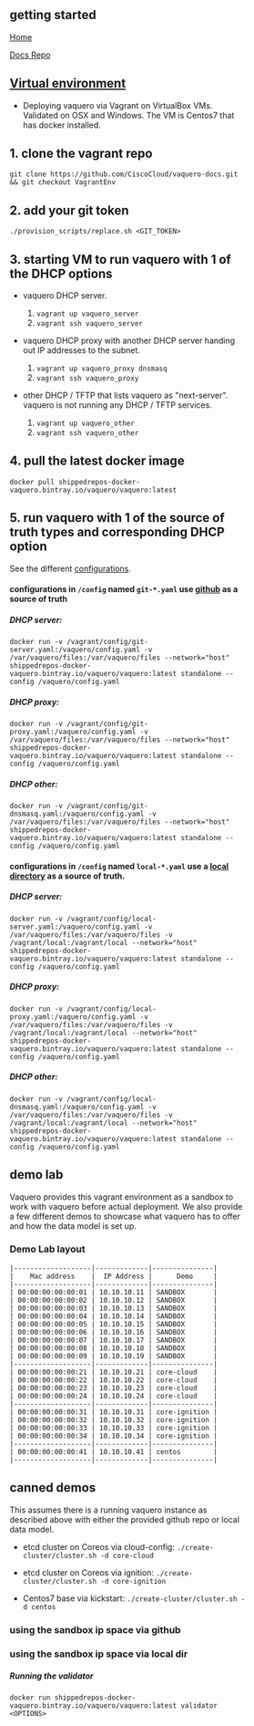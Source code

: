 <head>
            <meta charset="UTF-8">
            <!--[if IE]><meta http-equiv="X-UA-Compatible" content="IE=edge"><![endif]-->
            <meta name="viewport" content="width=device-width, initial-scale=1.0">
            <title>Vaquero Getting Started</title>
            <link rel="stylesheet" type="text/css" href="../doc.css">
            <link rel="stylesheet" href="https://fonts.googleapis.com/css?family=Open+Sans:300,300italic,400,400italic,600,600italic%7CNoto+Serif:400,400italic,700,700italic%7CDroid+Sans+Mono:400">
            <style>
                .markdown-body {
                    box-sizing: border-box;
                    min-width: 200px;
                    max-width: 980px;
                    margin: 0 auto;
                    padding: 45px;
                }
            </style>
</head><article class="markdown-body">

# getting started

[Home](https://ciscocloud.github.io/vaquero-docs/)

[Docs Repo](https://github.com/CiscoCloud/vaquero-docs/tree/master)


## [Virtual environment](https://github.com/CiscoCloud/vaquero-docs/tree/VagrantEnv)
- Deploying vaquero via Vagrant on VirtualBox VMs. Validated on OSX and Windows. The VM is Centos7 that has docker installed.

## 1. clone the vagrant repo

`git clone https://github.com/CiscoCloud/vaquero-docs.git && git checkout VagrantEnv`


## 2. add your git token

`./provision_scripts/replace.sh <GIT_TOKEN>`


## 3. starting VM to run vaquero with 1 of the DHCP options

- vaquero DHCP server.

    1. `vagrant up vaquero_server`
    2. `vagrant ssh vaquero_server`

- vaquero DHCP proxy with another DHCP server handing out IP addresses to the subnet.

    1. `vagrant up vaquero_proxy dnsmasq`
    2. `vagrant ssh vaquero_proxy`

- other DHCP / TFTP that lists vaquero as "next-server". vaquero is not running any DHCP / TFTP services.

    1. `vagrant up vaquero_other`
    2. `vagrant ssh vaquero_other`


## 4. pull the latest docker image

`docker pull shippedrepos-docker-vaquero.bintray.io/vaquero/vaquero:latest`


## 5. run vaquero with 1 of the source of truth types and corresponding DHCP option

See the different [configurations](https://github.com/CiscoCloud/vaquero-docs/tree/VagrantEnv/config).

#### configurations in `/config` named `git-*.yaml` use [github](https://github.com/gem-test/vaquero/tree/vagrant) as a source of truth

##### DHCP server:

`docker run -v /vagrant/config/git-server.yaml:/vaquero/config.yaml -v /var/vaquero/files:/var/vaquero/files --network="host" shippedrepos-docker-vaquero.bintray.io/vaquero/vaquero:latest standalone --config /vaquero/config.yaml`

##### DHCP proxy:

`docker run -v /vagrant/config/git-proxy.yaml:/vaquero/config.yaml -v /var/vaquero/files:/var/vaquero/files --network="host" shippedrepos-docker-vaquero.bintray.io/vaquero/vaquero:latest standalone --config /vaquero/config.yaml`

##### DHCP other:

`docker run -v /vagrant/config/git-dnsmasq.yaml:/vaquero/config.yaml -v /var/vaquero/files:/var/vaquero/files --network="host" shippedrepos-docker-vaquero.bintray.io/vaquero/vaquero:latest standalone --config /vaquero/config.yaml`

#### configurations in `/config` named `local-*.yaml` use a [local directory](https://github.com/CiscoCloud/vaquero-docs/tree/VagrantEnv/local) as a source of truth.

#####  DHCP server:

`docker run -v /vagrant/config/local-server.yaml:/vaquero/config.yaml -v /var/vaquero/files:/var/vaquero/files -v /vagrant/local:/vagrant/local --network="host" shippedrepos-docker-vaquero.bintray.io/vaquero/vaquero:latest standalone --config /vaquero/config.yaml`

##### DHCP proxy:

`docker run -v /vagrant/config/local-proxy.yaml:/vaquero/config.yaml -v /var/vaquero/files:/var/vaquero/files -v /vagrant/local:/vagrant/local --network="host" shippedrepos-docker-vaquero.bintray.io/vaquero/vaquero:latest standalone --config /vaquero/config.yaml`

##### DHCP other:

`docker run -v /vagrant/config/local-dnsmasq.yaml:/vaquero/config.yaml -v /var/vaquero/files:/var/vaquero/files -v /vagrant/local:/vagrant/local --network="host" shippedrepos-docker-vaquero.bintray.io/vaquero/vaquero:latest standalone --config /vaquero/config.yaml`


## demo lab

Vaquero provides this vagrant environment as a sandbox to work with vaquero before actual deployment. We also provide a few different demos to showcase what vaquero has to offer and how the data model is set up.

### Demo Lab layout
```
|-------------------|-------------|---------------|
|    Mac address    |  IP Address |      Demo     |
|-------------------|-------------|---------------|
| 00:00:00:00:00:01 | 10.10.10.11 | SANDBOX       |
| 00:00:00:00:00:02 | 10.10.10.12 | SANDBOX       |
| 00:00:00:00:00:03 | 10.10.10.13 | SANDBOX       |
| 00:00:00:00:00:04 | 10.10.10.14 | SANDBOX       |
| 00:00:00:00:00:05 | 10.10.10.15 | SANDBOX       |
| 00:00:00:00:00:06 | 10.10.10.16 | SANDBOX       |
| 00:00:00:00:00:07 | 10.10.10.17 | SANDBOX       |
| 00:00:00:00:00:08 | 10.10.10.18 | SANDBOX       |
| 00:00:00:00:00:09 | 10.10.10.19 | SANDBOX       |
|-------------------|-------------|---------------|
| 00:00:00:00:00:21 | 10.10.10.21 | core-cloud    |
| 00:00:00:00:00:22 | 10.10.10.22 | core-cloud    |
| 00:00:00:00:00:23 | 10.10.10.23 | core-cloud    |
| 00:00:00:00:00:24 | 10.10.10.24 | core-cloud    |
|-------------------|-------------|---------------|
| 00:00:00:00:00:31 | 10.10.10.31 | core-ignition |
| 00:00:00:00:00:32 | 10.10.10.32 | core-ignition |
| 00:00:00:00:00:33 | 10.10.10.33 | core-ignition |
| 00:00:00:00:00:34 | 10.10.10.34 | core-ignition |
|-------------------|-------------|---------------|
| 00:00:00:00:00:41 | 10.10.10.41 | centos        |
|-------------------|-------------|---------------|
```

## canned demos
This assumes there is a running vaquero instance as described above with either the provided github repo or local data model.

- etcd cluster on Coreos via cloud-config: `./create-cluster/cluster.sh -d core-cloud`

- etcd cluster on Coreos via ignition: `./create-cluster/cluster.sh -d core-ignition`

- Centos7 base via kickstart: `./create-cluster/cluster.sh -d centos`


### using the sandbox ip space via github

### using the sandbox ip space via local dir

##### Running the validator
`docker run shippedrepos-docker-vaquero.bintray.io/vaquero/vaquero:latest validator <OPTIONS>`
